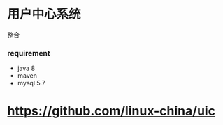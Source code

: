 用户中心系统
======
整合

### requirement

* java 8
* maven
* mysql 5.7


# https://github.com/linux-china/uic